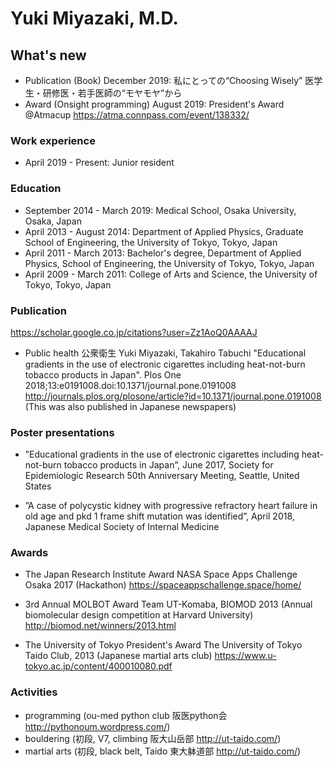 # Yuki Miyazaki, M.D.

## What's new
- Publication (Book) December 2019: 私にとっての“Choosing Wisely” 医学生・研修医・若手医師の“モヤモヤ”から
- Award (Onsight programming) August 2019: President's Award @Atmacup
https://atma.connpass.com/event/138332/

### Work experience
- April 2019 - Present: Junior resident

### Education
- September 2014 - March 2019: Medical School, Osaka University, Osaka, Japan
- April 2013 - August 2014: Department of Applied Physics, Graduate School of Engineering, the University of Tokyo, Tokyo, Japan
- April 2011 - March 2013: Bachelor's degree, Department of Applied Physics, School of Engineering, the University of Tokyo, Tokyo, Japan
- April 2009 - March 2011: College of Arts and Science, the University of Tokyo, Tokyo, Japan
 
### Publication
https://scholar.google.co.jp/citations?user=Zz1AoQ0AAAAJ
- Public health 公衆衛生
Yuki Miyazaki, Takahiro Tabuchi
"Educational gradients in the use of electronic cigarettes including heat-not-burn tobacco products in Japan". Plos One 2018;13:e0191008.doi:10.1371/journal.pone.0191008
http://journals.plos.org/plosone/article?id=10.1371/journal.pone.0191008
(This was also published in Japanese newspapers)
 
### Poster presentations
- ”Educational gradients in the use of electronic cigarettes including heat-not-burn tobacco products in Japan”, June 2017, Society for Epidemiologic Research 50th Anniversary Meeting, Seattle, United States
 
- ”A case of polycystic kidney with progressive refractory heart failure in old age and pkd 1 frame shift mutation was identified”, April 2018, Japanese Medical Society of Internal Medicine
 
### Awards
- The Japan Research Institute Award
NASA Space Apps Challenge Osaka 2017 (Hackathon)
https://spaceappschallenge.space/home/

- 3rd Annual MOLBOT Award
Team UT-Komaba, BIOMOD 2013 (Annual biomolecular design competition at Harvard University)
http://biomod.net/winners/2013.html
 
- The University of Tokyo President's Award
The University of Tokyo Taido Club, 2013 (Japanese martial arts club)
https://www.u-tokyo.ac.jp/content/400010080.pdf

### Activities
- programming (ou-med python club 阪医python会 http://pythonoum.wordpress.com/)
- bouldering (初段, V7, climbing 阪大山岳部 http://ut-taido.com/)
- martial arts (初段, black belt, Taido 東大躰道部 http://ut-taido.com/)
